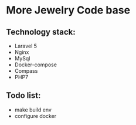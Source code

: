 # More Jewelry Code base
## Technology stack:
* Laravel 5
* Nginx
* MySql
* Docker-compose
* Compass
* PHP7

## Todo list:
* make build env
* configure docker
